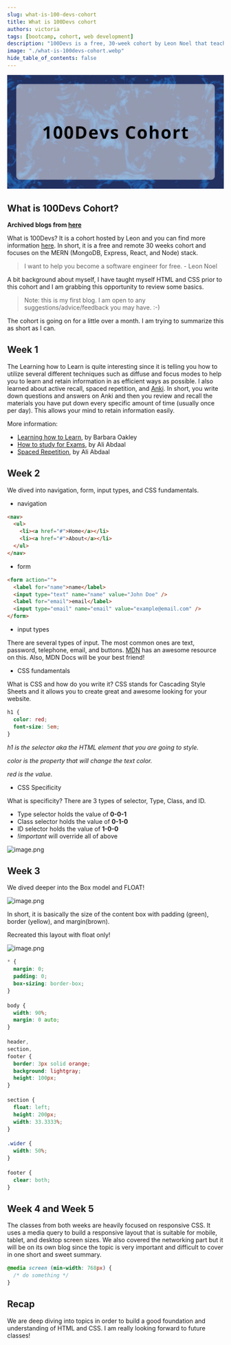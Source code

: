 ```yaml
---
slug: what-is-100-devs-cohort
title: What is 100Devs cohort
authors: victoria
tags: [bootcamp, cohort, web development]
description: "100Devs is a free, 30-week cohort by Leon Noel that teaches MongoDB, Express, React, and Node stack, as well as how to use Anki for studying. It is completely remote.""
image: "./what-is-100devs-cohort.webp"
hide_table_of_contents: false
---
```


![what is 100devs cohort](./what-is-100devs-cohort.webp)

<!--truncate-->

## What is 100Devs Cohort?

**Archived blogs from [here](https://victoriacheng15.hashnode.dev/100devs-cohort)**

What is 100Devs? It is a cohort hosted by Leon and you can find more information [here](https://leonnoel.com/100devs/). In short, it is a free and remote 30 weeks cohort and focuses on the MERN (MongoDB, Express, React, and Node) stack.

> I want to help you become a software engineer for free. - Leon Noel

A bit background about myself, I have taught myself HTML and CSS prior to this cohort and I am grabbing this opportunity to review some basics.

> Note: this is my first blog. I am open to any suggestions/advice/feedback you may have. :-)

The cohort is going on for a little over a month. I am trying to summarize this as short as I can.

## Week 1

The Learning how to Learn is quite interesting since it is telling you how to utilize several different techniques such as diffuse and focus modes to help you to learn and retain information in as efficient ways as possible. I also learned about active recall, spaced repetition, and [Anki](https://apps.ankiweb.net/). In short, you write down questions and answers on Anki and then you review and recall the materials you have put down every specific amount of time (usually once per day). This allows your mind to retain information easily.

More information:

- [Learning how to Learn](https://www.coursera.org/learn/learning-how-to-learn), by Barbara Oakley
- [How to study for Exams](https://www.youtube.com/watch?v=ukLnPbIffxE), by Ali Abdaal
- [Spaced Repetition](https://www.youtube.com/watch?v=Z-zNHHpXoMM), by Ali Abdaal

## Week 2

We dived into navigation, form, input types, and CSS fundamentals.

- navigation

```html
<nav>
  <ul>
    <li><a href="#">Home</a></li>
    <li><a href="#">About</a></li>
  </ul>
</nav>
```

- form

```html
<form action="">
  <label for="name">name</label>
  <input type="text" name="name" value="John Doe" />
  <label for="email">email</label>
  <input type="email" name="email" value="example@email.com" />
</form>
```

- input types

There are several types of input. The most common ones are text, password, telephone, email, and buttons. [MDN](https://developer.mozilla.org/en-US/docs/Learn/Forms/HTML5_input_types) has an awesome resource on this. Also, MDN Docs will be your best friend!

- CSS fundamentals

What is CSS and how do you write it? CSS stands for Cascading Style Sheets and it allows you to create great and awesome looking for your website.

```css
h1 {
  color: red;
  font-size: 5em;
}
```

_h1 is the selector aka the HTML element that you are going to style._

_color is the property that will change the text color._

_red is the value._

- CSS Specificity

What is specificity? There are 3 types of selector, Type, Class, and ID.

- Type selector holds the value of **0-0-1**
- Class selector holds the value of **0-1-0**
- ID selector holds the value of **1-0-0**
- _!important_ will override all of above

![image.png](https://cdn.hashnode.com/res/hashnode/image/upload/v1644166544526/89ha8ahry.png)

## Week 3

We dived deeper into the Box model and FLOAT!

![image.png](https://cdn.hashnode.com/res/hashnode/image/upload/v1644166902966/Ev3TYFNdpL.png)

In short, it is basically the size of the content box with padding (green), border (yellow), and margin(brown).

Recreated this layout with float only!

![image.png](https://cdn.hashnode.com/res/hashnode/image/upload/v1644167035914/aspFkPdGN.png)

```css
* {
  margin: 0;
  padding: 0;
  box-sizing: border-box;
}

body {
  width: 90%;
  margin: 0 auto;
}

header,
section,
footer {
  border: 3px solid orange;
  background: lightgray;
  height: 100px;
}

section {
  float: left;
  height: 200px;
  width: 33.3333%;
}

.wider {
  width: 50%;
}

footer {
  clear: both;
}
```

## Week 4 and Week 5

The classes from both weeks are heavily focused on responsive CSS. It uses a media query to build a responsive layout that is suitable for mobile, tablet, and desktop screen sizes. We also covered the networking part but it will be on its own blog since the topic is very important and difficult to cover in one short and sweet summary.

```css
@media screen (min-width: 768px) {
  /* do something */
}
```

## Recap

We are deep diving into topics in order to build a good foundation and understanding of HTML and CSS. I am really looking forward to future classes!
